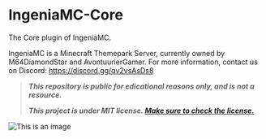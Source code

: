 # IngeniaMC-Core
The Core plugin of IngeniaMC.


IngeniaMC is a Minecraft Themepark Server, currently owned by M64DiamondStar and AvontuurierGamer.
For more information, contact us on Discord: https://discord.gg/qv2vsAsDs8





> ***This repository is public for edicational reasons only, and is not a resource.***
> 
> ***This project is under MIT license. [Make sure to check the license.](LICENSE.txt)***

![This is an image](https://ingeniamc.net/images/Discord-Banner.png)
